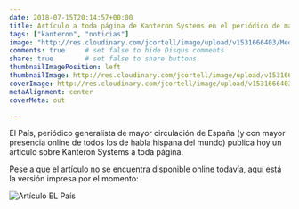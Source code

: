 ```yaml
---
date: 2018-07-15T20:14:57+00:00
title: Artículo a toda página de Kanteron Systems en el periódico de mayor circulación de España: El País
tags: ["kanteron", "noticias"]
image: "http://res.cloudinary.com/jcortell/image/upload/v1531666403/Media/IMG-20180715-WA0000.jpg"
comments: true     # set false to hide Disqus comments
share: true        # set false to share buttons
thumbnailImagePosition: left
thumbnailImage: http://res.cloudinary.com/jcortell/image/upload/v1531666403/Media/IMG-20180715-WA0000.jpg
coverImage: http://res.cloudinary.com/jcortell/image/upload/v1531666403/Media/IMG-20180715-WA0000.jpg
metaAlignment: center
coverMeta: out

---
```

El País, periódico generalista de mayor circulación de España (y con mayor presencia online de todos los de habla hispana del mundo) publica hoy un artículo sobre Kanteron Systems a toda página.

<!--more-->
Pese a que el artículo no se encuentra disponible online todavía, aquí está la versión impresa por el momento:

![Artículo EL País](http://res.cloudinary.com/jcortell/image/upload/v1531666403/Media/IMG-20180715-WA0000.jpg)
